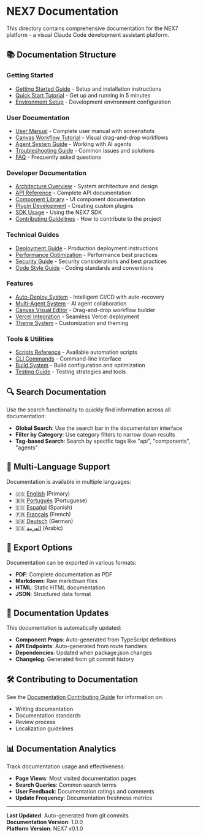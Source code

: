 # NEX7 Documentation

This directory contains comprehensive documentation for the NEX7 platform - a visual Claude Code development assistant platform.

## 📚 Documentation Structure

### Getting Started
- [Getting Started Guide](./getting-started/README.md) - Setup and installation instructions
- [Quick Start Tutorial](./getting-started/quick-start.md) - Get up and running in 5 minutes
- [Environment Setup](./getting-started/environment-setup.md) - Development environment configuration

### User Documentation
- [User Manual](./user-guide/README.md) - Complete user manual with screenshots
- [Canvas Workflow Tutorial](./user-guide/canvas-workflow.md) - Visual drag-and-drop workflows
- [Agent System Guide](./user-guide/agent-system.md) - Working with AI agents
- [Troubleshooting Guide](./user-guide/troubleshooting.md) - Common issues and solutions
- [FAQ](./user-guide/faq.md) - Frequently asked questions

### Developer Documentation
- [Architecture Overview](./developer-guide/architecture.md) - System architecture and design
- [API Reference](./api-reference/README.md) - Complete API documentation
- [Component Library](./components/README.md) - UI component documentation
- [Plugin Development](./developer-guide/plugin-development.md) - Creating custom plugins
- [SDK Usage](./developer-guide/sdk-usage.md) - Using the NEX7 SDK
- [Contributing Guidelines](./developer-guide/contributing.md) - How to contribute to the project

### Technical Guides
- [Deployment Guide](./deployment/README.md) - Production deployment instructions
- [Performance Optimization](./developer-guide/performance.md) - Performance best practices
- [Security Guide](./security/README.md) - Security considerations and best practices
- [Code Style Guide](./developer-guide/code-style.md) - Coding standards and conventions

### Features
- [Auto-Deploy System](./features/auto-deploy.md) - Intelligent CI/CD with auto-recovery
- [Multi-Agent System](./features/agents.md) - AI agent collaboration
- [Canvas Visual Editor](./features/canvas.md) - Drag-and-drop workflow builder
- [Vercel Integration](./features/vercel-integration.md) - Seamless Vercel deployment
- [Theme System](./features/theming.md) - Customization and theming

### Tools & Utilities
- [Scripts Reference](./tools/scripts.md) - Available automation scripts
- [CLI Commands](./tools/cli.md) - Command-line interface
- [Build System](./tools/build.md) - Build configuration and optimization
- [Testing Guide](./tools/testing.md) - Testing strategies and tools

## 🔍 Search Documentation

Use the search functionality to quickly find information across all documentation:

- **Global Search**: Use the search bar in the documentation interface
- **Filter by Category**: Use category filters to narrow down results
- **Tag-based Search**: Search by specific tags like "api", "components", "agents"

## 📱 Multi-Language Support

Documentation is available in multiple languages:

- 🇺🇸 [English](./en/) (Primary)
- 🇧🇷 [Português](./pt/) (Portuguese)
- 🇪🇸 [Español](./es/) (Spanish)
- 🇫🇷 [Français](./fr/) (French)
- 🇩🇪 [Deutsch](./de/) (German)
- 🇸🇦 [العربية](./ar/) (Arabic)

## 📄 Export Options

Documentation can be exported in various formats:

- **PDF**: Complete documentation as PDF
- **Markdown**: Raw markdown files
- **HTML**: Static HTML documentation
- **JSON**: Structured data format

## 🔄 Documentation Updates

This documentation is automatically updated:

- **Component Props**: Auto-generated from TypeScript definitions
- **API Endpoints**: Auto-generated from route handlers
- **Dependencies**: Updated when package.json changes
- **Changelog**: Generated from git commit history

## 🛠 Contributing to Documentation

See the [Documentation Contributing Guide](./developer-guide/contributing-docs.md) for information on:

- Writing documentation
- Documentation standards
- Review process
- Localization guidelines

## 📊 Documentation Analytics

Track documentation usage and effectiveness:

- **Page Views**: Most visited documentation pages
- **Search Queries**: Common search terms
- **User Feedback**: Documentation ratings and comments
- **Update Frequency**: Documentation freshness metrics

---

**Last Updated**: Auto-generated from git commits  
**Documentation Version**: 1.0.0  
**Platform Version**: NEX7 v0.1.0